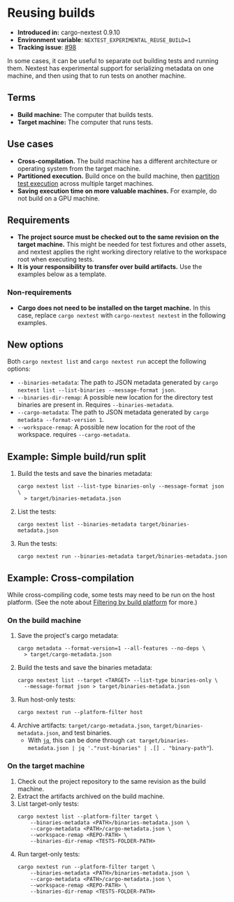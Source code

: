 # Reusing builds

* **Introduced in:** cargo-nextest 0.9.10
* **Environment variable**: `NEXTEST_EXPERIMENTAL_REUSE_BUILD=1`
* **Tracking issue**: [#98]

[#98]: https://github.com/nextest-rs/nextest/issues/98

In some cases, it can be useful to separate out building tests and running them. Nextest has experimental support for serializing metadata on one machine, and then using that to run tests on another machine.

## Terms

- **Build machine:** The computer that builds tests.
- **Target machine:** The computer that runs tests.

## Use cases

- **Cross-compilation.** The build machine has a different architecture or operating system from the target machine.
- **Partitioned execution.** Build once on the build machine, then [partition test execution](partitioning.md) across multiple target machines.
- **Saving execution time on more valuable machines.** For example, do not build on a GPU machine.

## Requirements

- **The project source must be checked out to the same revision on the target machine.** This might be needed for test fixtures and other assets, and nextest applies the right working directory relative to the workspace root when executing tests.
- **It is your responsibility to transfer over build artifacts.** Use the examples below as a template.

### Non-requirements

- **Cargo does not need to be installed on the target machine.** In this case, replace `cargo nextest` with `cargo-nextest nextest` in the following examples.

## New options

Both `cargo nextest list` and `cargo nextest run` accept the following options:

* `--binaries-metadata`: The path to JSON metadata generated by `cargo nextest list --list-binaries --message-format json`.
* `--binaries-dir-remap`: A possible new location for the directory test binaries are present in. Requires `--binaries-metadata`.
* `--cargo-metadata`: The path to JSON metadata generated by `cargo metadata --format-version 1`.
* `--workspace-remap`: A possible new location for the root of the workspace. requires `--cargo-metadata`.

## Example: Simple build/run split

1. Build the tests and save the binaries metadata:
    ```
    cargo nextest list --list-type binaries-only --message-format json \
      > target/binaries-metadata.json
    ```
2. List the tests:
    ```
    cargo nextest list --binaries-metadata target/binaries-metadata.json
    ```
3. Run the tests:
    ```
    cargo nextest run --binaries-metadata target/binaries-metadata.json
    ```

## Example: Cross-compilation

While cross-compiling code, some tests may need to be run on the host platform. (See the note about [Filtering by build platform](running.md#filtering-by-build-platform) for more.)

### On the build machine

1. Save the project's cargo metadata:
    ```
    cargo metadata --format-version=1 --all-features --no-deps \
      > target/cargo-metadata.json
    ```
2. Build the tests and save the binaries metadata:
    ```
    cargo nextest list --target <TARGET> --list-type binaries-only \
      --message-format json > target/binaries-metadata.json
    ```
3. Run host-only tests:
   ```
   cargo nextest run --platform-filter host
   ```
4. Archive artifacts: `target/cargo-metadata.json`, `target/binaries-metadata.json`, and test binaries.
    * With [`jq`](https://stedolan.github.io/jq/), this can be done through `cat target/binaries-metadata.json | jq '."rust-binaries" | .[] . "binary-path"`).

### On the target machine

1. Check out the project repository to the same revision as the build machine.
2. Extract the artifacts archived on the build machine.
3. List target-only tests:
    ```
    cargo nextest list --platform-filter target \
        --binaries-metadata <PATH>/binaries-metadata.json \
        --cargo-metadata <PATH>/cargo-metadata.json \
        --workspace-remap <REPO-PATH> \
        --binaries-dir-remap <TESTS-FOLDER-PATH>
    ```
4. Run target-only tests:
    ```
    cargo nextest run --platform-filter target \
        --binaries-metadata <PATH>/binaries-metadata.json \
        --cargo-metadata <PATH>/cargo-metadata.json \
        --workspace-remap <REPO-PATH> \
        --binaries-dir-remap <TESTS-FOLDER-PATH>
    ```

